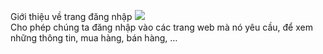 Giới thiệu về trang đăng nhập 
   <img src="./images/giaodien.png" >
   <br>Cho phép chúng ta đăng nhập vào các trang web mà nó yêu cầu, để xem những thông tin, mua hàng, bán hàng, …</b>